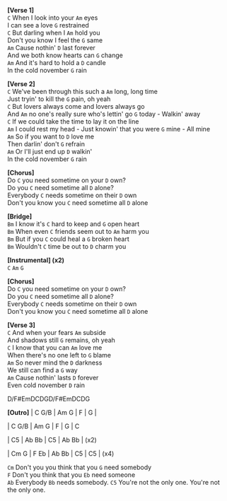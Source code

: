 **[Verse 1]**  
`C` When I look into your `Am` eyes  
I can see a love `G` restrained  
`C` But darling when I `Am` hold you  
Don't you know I feel the `G` same  
`Am` Cause nothin' `D` last forever  
And we both know hearts can `G` change  
`Am` And it's hard to hold a `D` candle  
In the cold november `G` rain  

**[Verse 2]**  
`C` We've been through this such a `Am` long, long time  
Just tryin' to kill the `G` pain, oh yeah  
`C` But lovers always come and lovers always go  
And `Am` no one's really sure who's lettin' go `G` today - Walkin' away  
`C` If we could take the time to lay it on the line  
`Am` I could rest my head - Just knowin' that you were `G` mine - All mine  
`Am` So if you want to `D` love me  
Then darlin' don't `G` refrain  
`Am` Or I'll just end up `D` walkin'  
In the cold november `G` rain  

**[Chorus]**  
Do `C` you need sometime on your `D` own?  
Do you `C` need sometime all `D` alone?  
Everybody `C` needs sometime on their `D` own  
Don't you know you `C` need sometime all `D` alone  

**[Bridge]**  
`Bm` I know it's `C` hard to keep and `G` open heart  
`Bm` When even `C` friends seem out to `Am` harm you  
`Bm` But if you `C` could heal a `G` broken heart  
`Bm` Wouldn't `C` time be out to `D` charm you  

**[Instrumental] (x2)**  
`C` `Am` `G`  

**[Chorus]**  
Do `C` you need sometime on your `D` own?  
Do you `C` need sometime all `D` alone?  
Everybody `C` needs sometime on their `D` own  
Don't you know you `C` need sometime all `D` alone  

**[Verse 3]**  
`C` And when your fears `Am` subside  
And shadows still `G` remains, oh yeah  
`C` I know that you can `Am` love me  
When there's no one left to `G` blame  
`Am` So never mind the `D` darkness  
We still can find a `G` way  
`Am` Cause nothin' lasts `D` forever  
Even cold november `D` rain

D/F#EmDCDGD/F#EmDCDG

**[Outro]**
| C G/B | Am G  | F     | G     |

| C G/B | Am G  | F     | G     | C

| C5    | Ab Bb | C5    | Ab Bb | (x2)

| Cm G  | F  Eb | Ab Bb | C5    | C5    | (x4)

`Cm` Don't you you think that you `G` need somebody  
`F` Don't you think that you `Eb` need someone  
`Ab` Everybody `Bb` needs somebody. `C5` You're not the only one.  You're not the only one.

